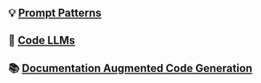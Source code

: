 ## :bulb: [Prompt Patterns](https://ai-llm.github.io/prompt-patterns/)

## :vertical_traffic_light: [Code LLMs](https://github.com/AI-LLM/ai-llm.github.io/blob/main/Code-LLM-alternatives.md)

## :books: [Documentation Augmented Code Generation](https://github.com/AI-LLM/ai-llm.github.io/blob/main/doc-code.md)
